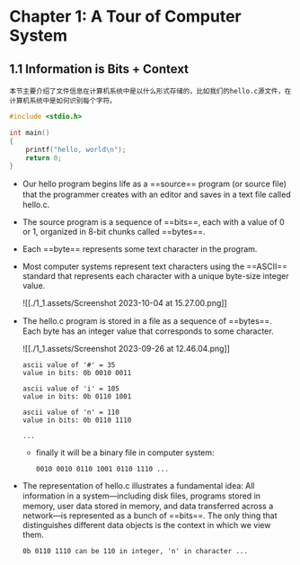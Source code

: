 # Chapter 1: A Tour of Computer System

## 1.1 Information is Bits + Context

```
本节主要介绍了文件信息在计算机系统中是以什么形式存储的，比如我们的hello.c源文件，在计算机系统中是如何识别每个字符。
```



```c
#include <stdio.h> 

int main() 
{
	printf("hello, world\n");
	return 0; 
}
```

* Our hello program begins life as a ==source== program (or source ﬁle) that the programmer creates with an editor and saves in a text ﬁle called hello.c.

* The source program is a sequence of ==bits==, each with a value of 0 or 1, organized in 8-bit chunks called ==bytes==.

* Each ==byte== represents some text character in the program.

* Most computer systems represent text characters using the ==ASCII== standard that represents each character with a unique byte-size integer value.  

  ![[./1_1.assets/Screenshot 2023-10-04 at 15.27.00.png]]

* The hello.c program is stored in a ﬁle as a sequence of ==bytes==. Each byte has an integer value that corresponds to some character.

  ![[./1_1.assets/Screenshot 2023-09-26 at 12.46.04.png]]

  ```
  ascii value of '#' = 35 
  value in bits: 0b 0010 0011
  
  ascii value of 'i' = 105 
  value in bits: 0b 0110 1001
  
  ascii value of 'n' = 110 
  value in bits: 0b 0110 1110
  
  ...
  
  ```

  * finally it will be a binary file in computer system:

    ```
    0010 0010 0110 1001 0110 1110 ...
    ```

* The representation of hello.c illustrates a fundamental idea: All information in a system—including disk ﬁles, programs stored in memory, user data stored in memory, and data transferred across a network—is represented as a bunch of ==bits==. The only thing that distinguishes different data objects is the context in which we view them.

  ```
  0b 0110 1110 can be 110 in integer, 'n' in character ...
  ```

  























